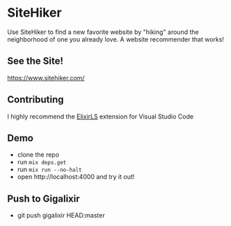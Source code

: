 # SiteHiker
Use SiteHiker to find a new favorite website by "hiking" around the neighborhood of one you already love. A website recommender that works!

## See the Site!
https://www.sitehiker.com/

## Contributing
I highly recommend the [ElixirLS](https://marketplace.visualstudio.com/items?itemName=JakeBecker.elixir-ls) extension for Visual Studio Code

## Demo
- clone the repo
- run `mix deps.get`
- run `mix run --no-halt`
- open http://localhost:4000 and try it out!

## Push to Gigalixir
- git push gigalixir HEAD:master
